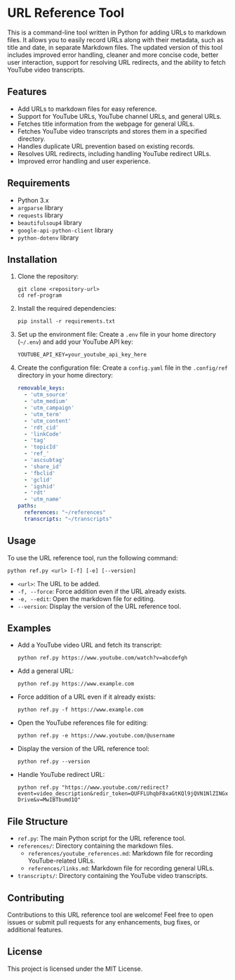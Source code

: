 
# URL Reference Tool

This is a command-line tool written in Python for adding URLs to markdown files. It allows you to easily record URLs along with their metadata, such as title and date, in separate Markdown files. The updated version of this tool includes improved error handling, cleaner and more concise code, better user interaction, support for resolving URL redirects, and the ability to fetch YouTube video transcripts.

## Features

- Add URLs to markdown files for easy reference.
- Support for YouTube URLs, YouTube channel URLs, and general URLs.
- Fetches title information from the webpage for general URLs.
- Fetches YouTube video transcripts and stores them in a specified directory.
- Handles duplicate URL prevention based on existing records.
- Resolves URL redirects, including handling YouTube redirect URLs.
- Improved error handling and user experience.

## Requirements

- Python 3.x
- `argparse` library
- `requests` library
- `beautifulsoup4` library
- `google-api-python-client` library
- `python-dotenv` library

## Installation

1. Clone the repository:
   ```shell
   git clone <repository-url>
   cd ref-program
   ```

2. Install the required dependencies:
   ```shell
   pip install -r requirements.txt
   ```

3. Set up the environment file:
   Create a `.env` file in your home directory (`~/.env`) and add your YouTube API key:
   ```
   YOUTUBE_API_KEY=your_youtube_api_key_here
   ```

4. Create the configuration file:
   Create a `config.yaml` file in the `.config/ref` directory in your home directory:
   ```yaml
   removable_keys:
     - 'utm_source'
     - 'utm_medium'
     - 'utm_campaign'
     - 'utm_term'
     - 'utm_content'
     - 'rdt_cid'
     - 'linkCode'
     - 'tag'
     - 'topicId'
     - 'ref_'
     - 'ascsubtag'
     - 'share_id'
     - 'fbclid'
     - 'gclid'
     - 'igshid'
     - 'rdt'
     - 'utm_name'
   paths:
     references: "~/references"
     transcripts: "~/transcripts"
   ```

## Usage

To use the URL reference tool, run the following command:

```shell
python ref.py <url> [-f] [-e] [--version]
```

- `<url>`: The URL to be added.
- `-f, --force`: Force addition even if the URL already exists.
- `-e, --edit`: Open the markdown file for editing.
- `--version`: Display the version of the URL reference tool.

## Examples

- Add a YouTube video URL and fetch its transcript:
  ```shell
  python ref.py https://www.youtube.com/watch?v=abcdefgh
  ```

- Add a general URL:
  ```shell
  python ref.py https://www.example.com
  ```

- Force addition of a URL even if it already exists:
  ```shell
  python ref.py -f https://www.example.com
  ```

- Open the YouTube references file for editing:
  ```shell
  python ref.py -e https://www.youtube.com/@username
  ```

- Display the version of the URL reference tool:
  ```shell
  python ref.py --version
  ```

- Handle YouTube redirect URL:
  ```shell
  python ref.py "https://www.youtube.com/redirect?event=video_description&redir_token=QUFFLUhqbF8xaGtKQl9jQVN1NlZINGxHcExuckg0eGd1QXxBQ3Jtc0tuQkhkWmFqaHlRLVBXWXFyMGF4MkhUNmQ2UTNLZHlrRTVfa210ZjNPRVhnZDZJTFdJRXdnSUdhb2xCNE5JUHN1M0FuSm1wMDNTWDk3Y2RENmx0akNKZkZzMzVVbXJnYXRJaWUwOUoxcWZkd2twdzNnVQ&q=https%3A%2F%2Fgithub.com%2Faaedmusa%2FCapstan-Drive&v=MwIBTbumd1Q"
  ```

## File Structure

- `ref.py`: The main Python script for the URL reference tool.
- `references/`: Directory containing the markdown files.
  - `references/youtube_references.md`: Markdown file for recording YouTube-related URLs.
  - `references/links.md`: Markdown file for recording general URLs.
- `transcripts/`: Directory containing the YouTube video transcripts.

## Contributing

Contributions to this URL reference tool are welcome! Feel free to open issues or submit pull requests for any enhancements, bug fixes, or additional features.

## License

This project is licensed under the MIT License.
